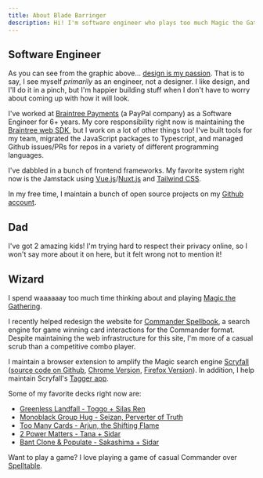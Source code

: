 ```yaml
---
title: About Blade Barringer
description: Hi! I'm software engineer who plays too much Magic the Gathering.
---
```


<div data-section="software-engineer">

## Software Engineer

As you can see from the graphic above... [design is my passion](https://knowyourmeme.com/memes/graphic-design-is-my-passion). That is to say, I see myself _primarily_ as an engineer, not a designer. I like design, and I'll do it in a pinch, but I'm happier building stuff when I don't have to worry about coming up with how it will look.

I've worked at [Braintree Payments](https://www.braintreepayments.com/) (a PayPal company) as a Software Engineer for 6+ years. My core responsibility right now is maintaining the [Braintree web SDK](https://github.com/braintree/braintree-web), but I work on a lot of other things too! I've built tools for my team, migrated the JavaScript packages to Typescript, and managed Github issues/PRs for repos in a variety of different programming languages.

I've dabbled in a bunch of frontend frameworks. My favorite system right now is the Jamstack using [Vue.js](https://vuejs.org/)/[Nuxt.js](https://nuxtjs.org/) and [Tailwind CSS](https://tailwindcss.com/).

In my free time, I maintain a bunch of open source projects on my [Github account](https://github.com/crookedneighbor).

</div>

<div data-section="dad">

## Dad

I've got 2 amazing kids! I'm trying hard to respect their privacy online, so I won't say more about it on here, but it felt wrong not to mention it!

</div>

<div data-section="wizard">

## Wizard

I spend waaaaaay too much time thinking about and playing [Magic the Gathering](https://magic.wizards.com/).

I recently helped redesign the website for [Commander Spellbook](https://commanderspellbook.com), a search engine for game winning card interactions for the Commander format. Despite maintaining the web infrastructure for this site, I'm more of a casual scrub than a competitive combo player.

I maintain a browser extension to amplify the Magic search engine [Scryfall](https://scryfall.com) ([source code on Github](https://github.com/crookedneighbor/shambleshark), [Chrome Version](https://chrome.google.com/webstore/detail/shambleshark-unofficial-s/dapgnadfmfhacpgpoolibbhbmbabhael), [Firefox Version](https://addons.mozilla.org/en-US/firefox/addon/shambleshark/)). In addition, I help maintain Scryfall's [Tagger app](https://tagger.scryfall.com/).

Some of my favorite decks right now are:

* [<i data-emoji="🌋"></i> Greenless Landfall - Toggo + Silas Ren](https://scryfall.com/@blade/decks/464dd723-9247-4069-b645-e02ffb914554)
* [<i data-emoji="🤗"></i> Monoblack Group Hug - Seizan, Perverter of Truth](https://scryfall.com/@blade/decks/3f50165a-b384-421b-87e7-0623283833db)
* [<i data-emoji="🎶"></i> Too Many Cards - Arjun, the Shifting Flame](https://scryfall.com/@blade/decks/cf58119c-d8ef-4d35-9b9b-b4aa0960afae)
* [<i data-emoji="🌻"></i> 2 Power Matters - Tana + Sidar](https://scryfall.com/@blade/decks/5fb447ac-86d0-4c18-bc34-a9027f579d27)
* [<i data-emoji="🫂"></i> Bant Clone & Populate - Sakashima + Sidar](https://scryfall.com/@blade/decks/76450de3-8f58-484d-85bb-920c1b3482ea)

Want to play a game? I love playing a game of casual Commander over [Spelltable](https://spelltable.com/).

</div>
